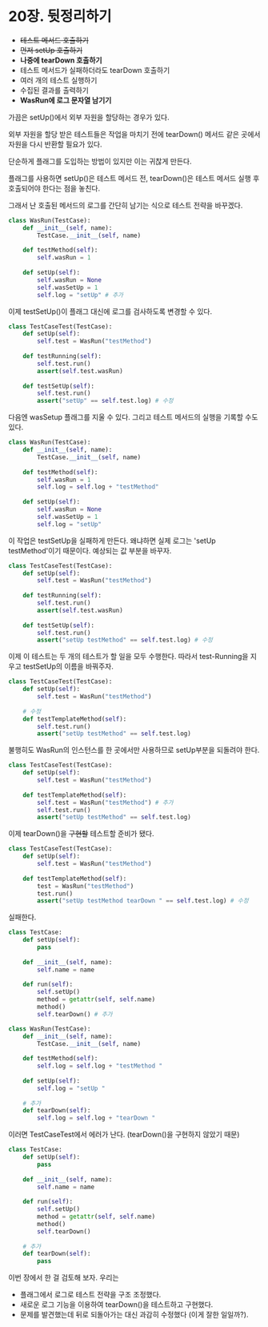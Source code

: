 # 20장. 뒷정리하기

- ~~테스트 메서드 호출하기~~
- ~~먼저 setUp 호출하기~~
- <B>나중에 tearDown 호출하기</B>
- 테스트 메서드가 실패하더라도 tearDown 호출하기
- 여러 개의 테스트 실행하기
- 수집된 결과를 출력하기
- <B>WasRun에 로그 문자열 남기기</B>



가끔은 setUp()에서 외부 자원을 할당하는 경우가 있다.

외부 자원을 할당 받은 테스트들은 작업을 마치기 전에 tearDown() 메서드 같은 곳에서 자원을 다시 반환할 필요가 있다.

단순하게 플래그를 도입하는 방법이 있지만 이는 귀찮게 만든다.

플래그를 사용하면 setUp()은 테스트 메서드 전, tearDown()은 테스트 메서드 실행 후 호출되어야 한다는 점을 놓친다.

그래서 난 호출된 메서드의 로그를 간단히 남기는 식으로 테스트 전략을 바꾸겠다.

```python
class WasRun(TestCase):
    def __init__(self, name):
        TestCase.__init__(self, name)
    
    def testMethod(self):
        self.wasRun = 1
	
    def setUp(self):
        self.wasRun = None
        self.wasSetUp = 1
        self.log = "setUp" # 추가
```



이제 testSetUp()이 플래그 대신에 로그를 검사하도록 변경할 수 있다.

```python
class TestCaseTest(TestCase):
    def setUp(self):
        self.test = WasRun("testMethod")
        
    def testRunning(self):
        self.test.run()
        assert(self.test.wasRun)
    
    def testSetUp(self):
        self.test.run()
        assert("setUp" == self.test.log) # 수정
```



다음엔 wasSetup 플래그를 지울 수 있다. 그리고 테스트 메서드의 실행을 기록할 수도 있다.

```python
class WasRun(TestCase):
    def __init__(self, name):
        TestCase.__init__(self, name)
    
    def testMethod(self):
        self.wasRun = 1
        self.log = self.log + "testMethod"
	
    def setUp(self):
        self.wasRun = None
        self.wasSetUp = 1
        self.log = "setUp"
```

이 작업은 testSetUp을 실패하게 만든다. 왜냐하면 실제 로그는 'setUp testMethod'이기 때문이다. 예상되는 값 부분을 바꾸자.

```python
class TestCaseTest(TestCase):
    def setUp(self):
        self.test = WasRun("testMethod")
        
    def testRunning(self):
        self.test.run()
        assert(self.test.wasRun)
    
    def testSetUp(self):
        self.test.run()
        assert("setUp testMethod" == self.test.log) # 수정
```



이제 이 테스트는 두 개의 테스트가 할 일을 모두 수행한다. 따라서 test-Running을 지우고 testSetUp의 이름을 바꿔주자.

```python
class TestCaseTest(TestCase):
    def setUp(self):
        self.test = WasRun("testMethod")
       
    # 수정
    def testTemplateMethod(self):
        self.test.run()
        assert("setUp testMethod" == self.test.log)
```



불행히도 WasRun의 인스턴스를 한 곳에서만 사용하므로 setUp부분을 되돌려야 한다.

```python
class TestCaseTest(TestCase):
    def setUp(self):
        self.test = WasRun("testMethod")
       
    def testTemplateMethod(self):
        self.test = WasRun("testMethod") # 추가
        self.test.run()
        assert("setUp testMethod" == self.test.log)
```



이제 tearDown()을 ~~구현할~~ 테스트할 준비가 됐다.

```python
class TestCaseTest(TestCase):
    def setUp(self):
        self.test = WasRun("testMethod")
       
    def testTemplateMethod(self):
        test = WasRun("testMethod") 
        test.run()
        assert("setUp testMethod tearDown " == self.test.log) # 수정
```

실패한다.



```python
class TestCase:
    def setUp(self):
        pass
    
    def __init__(self, name):
        self.name = name
        
    def run(self):
        self.setUp()
        method = getattr(self, self.name)
        method()
        self.tearDown() # 추가
```

```python
class WasRun(TestCase):
    def __init__(self, name):
        TestCase.__init__(self, name)
    
    def testMethod(self):
        self.log = self.log + "testMethod "
	
    def setUp(self):
        self.log = "setUp "
       
    # 추가
    def tearDown(self):
        self.log = self.log + "tearDown "
```

이러면 TestCaseTest에서 에러가 난다. (tearDown()을 구현하지 않았기 때문)



```python
class TestCase:
    def setUp(self):
        pass
    
    def __init__(self, name):
        self.name = name
        
    def run(self):
        self.setUp()
        method = getattr(self, self.name)
        method()
        self.tearDown()
        
    # 추가
    def tearDown(self):
        pass
```



이번 장에서 한 걸 검토해 보자. 우리는

- 플래그에서 로그로 테스트 전략을 구조 조정했다.
- 새로운 로그 기능을 이용하여 tearDown()을 테스트하고 구현했다.
- 문제를 발견했는데 뒤로 되돌아가는 대신 과감히 수정했다 (이게 잘한 일일까?).